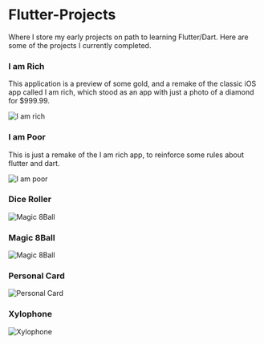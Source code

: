 # Flutter-Projects
Where I store my early projects on path to learning Flutter/Dart. Here are some of the projects I currently completed.

### I am Rich
This application is a preview of some gold, and a remake of the classic iOS app called I am rich, which stood as an app with just a photo of a diamond for $999.99.

![I am rich](/images/iamrich.png)

### I am Poor
This is just a remake of the I am rich app, to reinforce some rules about flutter and dart. 

![I am poor](/images/iampoor.png)

### Dice Roller

![Magic 8Ball](/images/diceroll.png)

### Magic 8Ball

![Magic 8Ball](/images/magic8ball.png)

### Personal Card
![Personal Card](/images/personalcard.png)

### Xylophone
![Xylophone](/images/xylophone.png)
